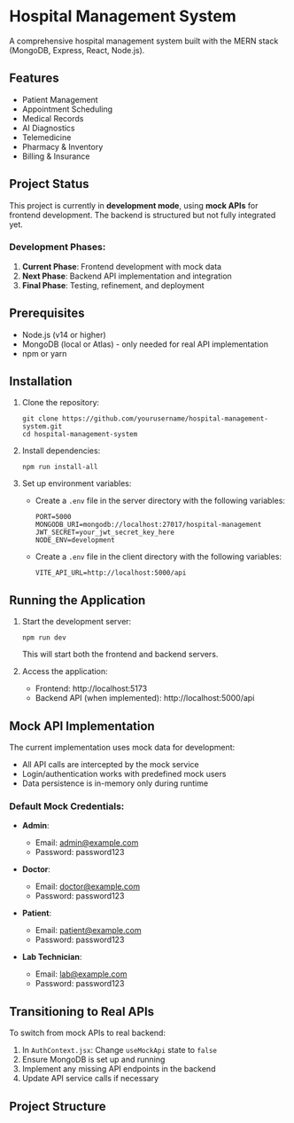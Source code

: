 # Hospital Management System

A comprehensive hospital management system built with the MERN stack (MongoDB, Express, React, Node.js).

## Features

- Patient Management
- Appointment Scheduling
- Medical Records
- AI Diagnostics
- Telemedicine
- Pharmacy & Inventory
- Billing & Insurance

## Project Status

This project is currently in **development mode**, using **mock APIs** for frontend development. The backend is structured but not fully integrated yet.

### Development Phases:

1. **Current Phase**: Frontend development with mock data
2. **Next Phase**: Backend API implementation and integration
3. **Final Phase**: Testing, refinement, and deployment

## Prerequisites

- Node.js (v14 or higher)
- MongoDB (local or Atlas) - only needed for real API implementation
- npm or yarn

## Installation

1. Clone the repository:

   ```
   git clone https://github.com/yourusername/hospital-management-system.git
   cd hospital-management-system
   ```

2. Install dependencies:

   ```
   npm run install-all
   ```

3. Set up environment variables:
   - Create a `.env` file in the server directory with the following variables:
     ```
     PORT=5000
     MONGODB_URI=mongodb://localhost:27017/hospital-management
     JWT_SECRET=your_jwt_secret_key_here
     NODE_ENV=development
     ```
   - Create a `.env` file in the client directory with the following variables:
     ```
     VITE_API_URL=http://localhost:5000/api
     ```

## Running the Application

1. Start the development server:

   ```
   npm run dev
   ```

   This will start both the frontend and backend servers.

2. Access the application:
   - Frontend: http://localhost:5173
   - Backend API (when implemented): http://localhost:5000/api

## Mock API Implementation

The current implementation uses mock data for development:

- All API calls are intercepted by the mock service
- Login/authentication works with predefined mock users
- Data persistence is in-memory only during runtime

### Default Mock Credentials:

- **Admin**:

  - Email: admin@example.com
  - Password: password123

- **Doctor**:

  - Email: doctor@example.com
  - Password: password123

- **Patient**:

  - Email: patient@example.com
  - Password: password123

- **Lab Technician**:
  - Email: lab@example.com
  - Password: password123

## Transitioning to Real APIs

To switch from mock APIs to real backend:

1. In `AuthContext.jsx`: Change `useMockApi` state to `false`
2. Ensure MongoDB is set up and running
3. Implement any missing API endpoints in the backend
4. Update API service calls if necessary

## Project Structure
